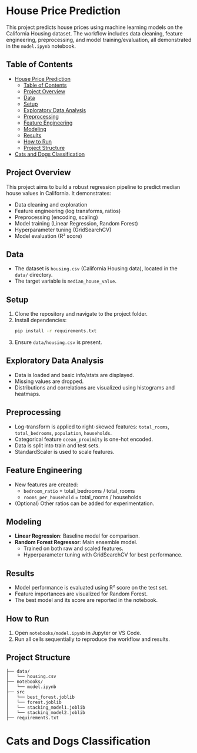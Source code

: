 # House Price Prediction

This project predicts house prices using machine learning models on the California Housing dataset. The workflow includes data cleaning, feature engineering, preprocessing, and model training/evaluation, all demonstrated in the `model.ipynb` notebook.

## Table of Contents
- [House Price Prediction](#house-price-prediction)
  - [Table of Contents](#table-of-contents)
  - [Project Overview](#project-overview)
  - [Data](#data)
  - [Setup](#setup)
  - [Exploratory Data Analysis](#exploratory-data-analysis)
  - [Preprocessing](#preprocessing)
  - [Feature Engineering](#feature-engineering)
  - [Modeling](#modeling)
  - [Results](#results)
  - [How to Run](#how-to-run)
  - [Project Structure](#project-structure)
- [Cats and Dogs Classification](#cats-and-dogs-classification)

## Project Overview
This project aims to build a robust regression pipeline to predict median house values in California. It demonstrates:
- Data cleaning and exploration
- Feature engineering (log transforms, ratios)
- Preprocessing (encoding, scaling)
- Model training (Linear Regression, Random Forest)
- Hyperparameter tuning (GridSearchCV)
- Model evaluation (R² score)

## Data
- The dataset is `housing.csv` (California Housing data), located in the `data/` directory.
- The target variable is `median_house_value`.

## Setup
1. Clone the repository and navigate to the project folder.
2. Install dependencies:
   ```bash
   pip install -r requirements.txt
   ```
3. Ensure `data/housing.csv` is present.

## Exploratory Data Analysis
- Data is loaded and basic info/stats are displayed.
- Missing values are dropped.
- Distributions and correlations are visualized using histograms and heatmaps.

## Preprocessing
- Log-transform is applied to right-skewed features: `total_rooms`, `total_bedrooms`, `population`, `households`.
- Categorical feature `ocean_proximity` is one-hot encoded.
- Data is split into train and test sets.
- StandardScaler is used to scale features.

## Feature Engineering
- New features are created:
  - `bedroom_ratio` = total_bedrooms / total_rooms
  - `rooms_per_household` = total_rooms / households
- (Optional) Other ratios can be added for experimentation.

## Modeling
- **Linear Regression**: Baseline model for comparison.
- **Random Forest Regressor**: Main ensemble model.
  - Trained on both raw and scaled features.
  - Hyperparameter tuning with GridSearchCV for best performance.

## Results
- Model performance is evaluated using R² score on the test set.
- Feature importances are visualized for Random Forest.
- The best model and its score are reported in the notebook.

## How to Run
1. Open `notebooks/model.ipynb` in Jupyter or VS Code.
2. Run all cells sequentially to reproduce the workflow and results.

## Project Structure
```
├── data/
│   └── housing.csv
├── notebooks/
│   └── model.ipynb
├── src
│   └── best_forest.joblib
│   └── forest.joblib
│   └── stacking_model1.joblib
│   └── stacking_model2.joblib
├── requirements.txt
```

# Cats and Dogs Classification
